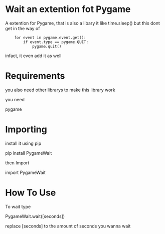 # Wait an extention fot Pygame

A extention for Pygame, that is also a libary
it like time.sleep() but this dont get in the way of

        for event in pygame.event.get():
            if event.type == pygame.QUIT:
                pygame.quit()
                
infact, it even add it as well
# Requirements

you also need other librarys to make this library work

you need

pygame

# Importing

install it using pip

pip install PygameWait

then Import

import PygameWait

# How To Use

To wait type

PygameWait.wait([seconds])

replace [seconds] to the amount of seconds you wanna wait

